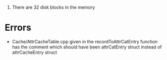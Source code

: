 1. There are 32 disk blocks in the memory

# Errors
- Cache/AttrCacheTable.cpp given in the recordToAttrCatEntry function has the comment which should have been attrCatEntry struct instead of attrCacheEntry struct
